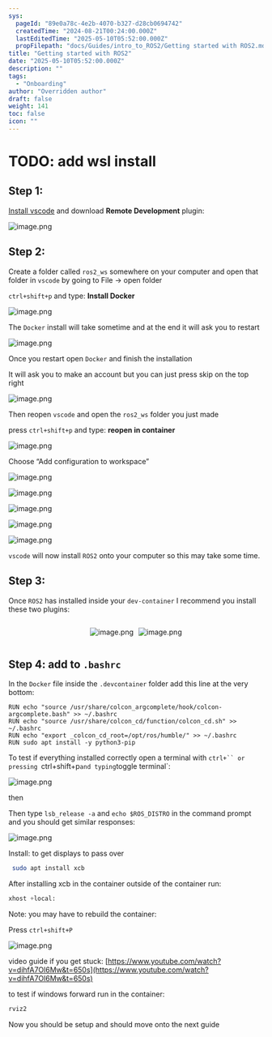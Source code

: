 ```yaml
---
sys:
  pageId: "89e0a78c-4e2b-4070-b327-d28cb0694742"
  createdTime: "2024-08-21T00:24:00.000Z"
  lastEditedTime: "2025-05-10T05:52:00.000Z"
  propFilepath: "docs/Guides/intro_to_ROS2/Getting started with ROS2.md"
title: "Getting started with ROS2"
date: "2025-05-10T05:52:00.000Z"
description: ""
tags:
  - "Onboarding"
author: "Overridden author"
draft: false
weight: 141
toc: false
icon: ""
---
```


# TODO: add wsl install

## Step 1:

[Install vscode](https://code.visualstudio.com/download) and download **Remote Development** plugin:

![image.png](https://prod-files-secure.s3.us-west-2.amazonaws.com/d518164a-d88e-44d1-a4ee-3adb3bd8bce0/efb52993-1881-4a40-b95e-6f020334f022/image.png?X-Amz-Algorithm=AWS4-HMAC-SHA256&X-Amz-Content-Sha256=UNSIGNED-PAYLOAD&X-Amz-Credential=ASIAZI2LB466YJFDZM5G%2F20250523%2Fus-west-2%2Fs3%2Faws4_request&X-Amz-Date=20250523T041202Z&X-Amz-Expires=3600&X-Amz-Security-Token=IQoJb3JpZ2luX2VjECwaCXVzLXdlc3QtMiJHMEUCIQCJE5lJGPn7VCkFOUuotJvnD%2BqoD91dbDGnEjzDbrjcVgIgL0ICvKt7OFtN0EPxWKUYL6CruySMwqpYYbFDUt1vBOsqiAQI5f%2F%2F%2F%2F%2F%2F%2F%2F%2F%2FARAAGgw2Mzc0MjMxODM4MDUiDPO%2F6Vzd7OIcEDX%2FlCrcA0AHg6MXI7kk4DfXi1g6RzIVZCYSSA7%2BcddvH0o0bVW1NafEVzKJCfAMsEBT5W1%2F00baxjD7M%2FqGCfFStJjFypPBkT313cxOd90IC785L%2BjSzPOVYVyRESgx3CGMDU841fOPEmg7M1azWIh4lmBN5ZI7S2B2vpcYC8owVzDZGop7UHra%2BBScPzVqI%2B0XHj6kctEhqjU1TRgPezljR6MWJAJFzjMHdZt3pZ1ImRtDFAiyKKJrgVZsJ8rdLzOoSjJhVRBpSPo7MUOfmOHUAJPr0G6EBrveQojqSkRaWG5Yi6yRlGHfOqpyo1cHUExc7LkvVTEl7GDwNaqxCGH1%2BQ%2F%2BSLw5GH49%2F%2FAbwEOccnZWM4MCcs1LCDoRfKeuZX%2FsoDemnHHpPpoVDhg2Z1Z4QmPCHDNBJ5iUBQ3bShHXBkvfHW55JCG5o53Xh8IpNkB%2BAHk3Mm4CjK1Iv1lv4%2BHWNE2j3B4VsfLWamK2GVQX8t%2BNGVh03No4E%2FIi%2BaCGmtf92fw2KBlC2yJojw9s19eAtVjBkfAicMLKFVRm%2B2V6UcxzUiqkIn00UNbYIapJ9%2F9R6mdwWlq5lamzAQ71qhR2GNiQmNWOy9f%2FheS6uEf592P%2F91LBha%2FskhP31uIsLlBMMKPfv8EGOqUBdc2PFPwxJxALOBAXVzlTuM8AFrBoLEOPBtZimWEagwHMsKHIoBVISrDTWBvlgK5QPx70V14PtWPuZnAwObIinLMCO%2BCw2xXn1vbqJu4R3i5y8SQglRmaCv1NPFcsSTgx%2FmhTfqMWlsUZgHTAvR9Pkz6egEg7IQulCHlwetNqJQ4I4Rp%2FYEtl%2BtRAla2%2FfYTkah5hf8lpbuLkEHiIfzE%2FosDnpRbQ&X-Amz-Signature=27a0df3292bd27ed0dcc8afa75386c1c9aea6f613dcf42967d760e6791444219&X-Amz-SignedHeaders=host&x-id=GetObject)

## Step 2:

Create a folder called `ros2_ws` somewhere on your computer and open that folder in `vscode` by going to File → open folder 

`ctrl+shift+p` and type: **Install Docker**

![image.png](https://prod-files-secure.s3.us-west-2.amazonaws.com/d518164a-d88e-44d1-a4ee-3adb3bd8bce0/2269dc0e-1cd5-47ff-bceb-c04ad9b2eab0/image.png?X-Amz-Algorithm=AWS4-HMAC-SHA256&X-Amz-Content-Sha256=UNSIGNED-PAYLOAD&X-Amz-Credential=ASIAZI2LB466YJFDZM5G%2F20250523%2Fus-west-2%2Fs3%2Faws4_request&X-Amz-Date=20250523T041202Z&X-Amz-Expires=3600&X-Amz-Security-Token=IQoJb3JpZ2luX2VjECwaCXVzLXdlc3QtMiJHMEUCIQCJE5lJGPn7VCkFOUuotJvnD%2BqoD91dbDGnEjzDbrjcVgIgL0ICvKt7OFtN0EPxWKUYL6CruySMwqpYYbFDUt1vBOsqiAQI5f%2F%2F%2F%2F%2F%2F%2F%2F%2F%2FARAAGgw2Mzc0MjMxODM4MDUiDPO%2F6Vzd7OIcEDX%2FlCrcA0AHg6MXI7kk4DfXi1g6RzIVZCYSSA7%2BcddvH0o0bVW1NafEVzKJCfAMsEBT5W1%2F00baxjD7M%2FqGCfFStJjFypPBkT313cxOd90IC785L%2BjSzPOVYVyRESgx3CGMDU841fOPEmg7M1azWIh4lmBN5ZI7S2B2vpcYC8owVzDZGop7UHra%2BBScPzVqI%2B0XHj6kctEhqjU1TRgPezljR6MWJAJFzjMHdZt3pZ1ImRtDFAiyKKJrgVZsJ8rdLzOoSjJhVRBpSPo7MUOfmOHUAJPr0G6EBrveQojqSkRaWG5Yi6yRlGHfOqpyo1cHUExc7LkvVTEl7GDwNaqxCGH1%2BQ%2F%2BSLw5GH49%2F%2FAbwEOccnZWM4MCcs1LCDoRfKeuZX%2FsoDemnHHpPpoVDhg2Z1Z4QmPCHDNBJ5iUBQ3bShHXBkvfHW55JCG5o53Xh8IpNkB%2BAHk3Mm4CjK1Iv1lv4%2BHWNE2j3B4VsfLWamK2GVQX8t%2BNGVh03No4E%2FIi%2BaCGmtf92fw2KBlC2yJojw9s19eAtVjBkfAicMLKFVRm%2B2V6UcxzUiqkIn00UNbYIapJ9%2F9R6mdwWlq5lamzAQ71qhR2GNiQmNWOy9f%2FheS6uEf592P%2F91LBha%2FskhP31uIsLlBMMKPfv8EGOqUBdc2PFPwxJxALOBAXVzlTuM8AFrBoLEOPBtZimWEagwHMsKHIoBVISrDTWBvlgK5QPx70V14PtWPuZnAwObIinLMCO%2BCw2xXn1vbqJu4R3i5y8SQglRmaCv1NPFcsSTgx%2FmhTfqMWlsUZgHTAvR9Pkz6egEg7IQulCHlwetNqJQ4I4Rp%2FYEtl%2BtRAla2%2FfYTkah5hf8lpbuLkEHiIfzE%2FosDnpRbQ&X-Amz-Signature=74f6f0ab0f94d5e7a2e4759d3991a99ab31f1bc1b9439736369a001c1de2881e&X-Amz-SignedHeaders=host&x-id=GetObject)

The `Docker` install will take sometime and at the end it will ask you to restart

![image.png](https://prod-files-secure.s3.us-west-2.amazonaws.com/d518164a-d88e-44d1-a4ee-3adb3bd8bce0/ed233f78-be33-4b1f-b89c-9c346c0e961e/image.png?X-Amz-Algorithm=AWS4-HMAC-SHA256&X-Amz-Content-Sha256=UNSIGNED-PAYLOAD&X-Amz-Credential=ASIAZI2LB466YJFDZM5G%2F20250523%2Fus-west-2%2Fs3%2Faws4_request&X-Amz-Date=20250523T041202Z&X-Amz-Expires=3600&X-Amz-Security-Token=IQoJb3JpZ2luX2VjECwaCXVzLXdlc3QtMiJHMEUCIQCJE5lJGPn7VCkFOUuotJvnD%2BqoD91dbDGnEjzDbrjcVgIgL0ICvKt7OFtN0EPxWKUYL6CruySMwqpYYbFDUt1vBOsqiAQI5f%2F%2F%2F%2F%2F%2F%2F%2F%2F%2FARAAGgw2Mzc0MjMxODM4MDUiDPO%2F6Vzd7OIcEDX%2FlCrcA0AHg6MXI7kk4DfXi1g6RzIVZCYSSA7%2BcddvH0o0bVW1NafEVzKJCfAMsEBT5W1%2F00baxjD7M%2FqGCfFStJjFypPBkT313cxOd90IC785L%2BjSzPOVYVyRESgx3CGMDU841fOPEmg7M1azWIh4lmBN5ZI7S2B2vpcYC8owVzDZGop7UHra%2BBScPzVqI%2B0XHj6kctEhqjU1TRgPezljR6MWJAJFzjMHdZt3pZ1ImRtDFAiyKKJrgVZsJ8rdLzOoSjJhVRBpSPo7MUOfmOHUAJPr0G6EBrveQojqSkRaWG5Yi6yRlGHfOqpyo1cHUExc7LkvVTEl7GDwNaqxCGH1%2BQ%2F%2BSLw5GH49%2F%2FAbwEOccnZWM4MCcs1LCDoRfKeuZX%2FsoDemnHHpPpoVDhg2Z1Z4QmPCHDNBJ5iUBQ3bShHXBkvfHW55JCG5o53Xh8IpNkB%2BAHk3Mm4CjK1Iv1lv4%2BHWNE2j3B4VsfLWamK2GVQX8t%2BNGVh03No4E%2FIi%2BaCGmtf92fw2KBlC2yJojw9s19eAtVjBkfAicMLKFVRm%2B2V6UcxzUiqkIn00UNbYIapJ9%2F9R6mdwWlq5lamzAQ71qhR2GNiQmNWOy9f%2FheS6uEf592P%2F91LBha%2FskhP31uIsLlBMMKPfv8EGOqUBdc2PFPwxJxALOBAXVzlTuM8AFrBoLEOPBtZimWEagwHMsKHIoBVISrDTWBvlgK5QPx70V14PtWPuZnAwObIinLMCO%2BCw2xXn1vbqJu4R3i5y8SQglRmaCv1NPFcsSTgx%2FmhTfqMWlsUZgHTAvR9Pkz6egEg7IQulCHlwetNqJQ4I4Rp%2FYEtl%2BtRAla2%2FfYTkah5hf8lpbuLkEHiIfzE%2FosDnpRbQ&X-Amz-Signature=b0e0d0feee912fef3d426c3f0544a79d2594e6c269df0441eb409c34e2c17880&X-Amz-SignedHeaders=host&x-id=GetObject)

Once you restart open `Docker` and finish the installation

It will ask you to make an account but you can just press skip on the top right

![image.png](https://prod-files-secure.s3.us-west-2.amazonaws.com/d518164a-d88e-44d1-a4ee-3adb3bd8bce0/21010ad9-1659-4fd9-9f59-9932a09b2a3d/image.png?X-Amz-Algorithm=AWS4-HMAC-SHA256&X-Amz-Content-Sha256=UNSIGNED-PAYLOAD&X-Amz-Credential=ASIAZI2LB466YJFDZM5G%2F20250523%2Fus-west-2%2Fs3%2Faws4_request&X-Amz-Date=20250523T041202Z&X-Amz-Expires=3600&X-Amz-Security-Token=IQoJb3JpZ2luX2VjECwaCXVzLXdlc3QtMiJHMEUCIQCJE5lJGPn7VCkFOUuotJvnD%2BqoD91dbDGnEjzDbrjcVgIgL0ICvKt7OFtN0EPxWKUYL6CruySMwqpYYbFDUt1vBOsqiAQI5f%2F%2F%2F%2F%2F%2F%2F%2F%2F%2FARAAGgw2Mzc0MjMxODM4MDUiDPO%2F6Vzd7OIcEDX%2FlCrcA0AHg6MXI7kk4DfXi1g6RzIVZCYSSA7%2BcddvH0o0bVW1NafEVzKJCfAMsEBT5W1%2F00baxjD7M%2FqGCfFStJjFypPBkT313cxOd90IC785L%2BjSzPOVYVyRESgx3CGMDU841fOPEmg7M1azWIh4lmBN5ZI7S2B2vpcYC8owVzDZGop7UHra%2BBScPzVqI%2B0XHj6kctEhqjU1TRgPezljR6MWJAJFzjMHdZt3pZ1ImRtDFAiyKKJrgVZsJ8rdLzOoSjJhVRBpSPo7MUOfmOHUAJPr0G6EBrveQojqSkRaWG5Yi6yRlGHfOqpyo1cHUExc7LkvVTEl7GDwNaqxCGH1%2BQ%2F%2BSLw5GH49%2F%2FAbwEOccnZWM4MCcs1LCDoRfKeuZX%2FsoDemnHHpPpoVDhg2Z1Z4QmPCHDNBJ5iUBQ3bShHXBkvfHW55JCG5o53Xh8IpNkB%2BAHk3Mm4CjK1Iv1lv4%2BHWNE2j3B4VsfLWamK2GVQX8t%2BNGVh03No4E%2FIi%2BaCGmtf92fw2KBlC2yJojw9s19eAtVjBkfAicMLKFVRm%2B2V6UcxzUiqkIn00UNbYIapJ9%2F9R6mdwWlq5lamzAQ71qhR2GNiQmNWOy9f%2FheS6uEf592P%2F91LBha%2FskhP31uIsLlBMMKPfv8EGOqUBdc2PFPwxJxALOBAXVzlTuM8AFrBoLEOPBtZimWEagwHMsKHIoBVISrDTWBvlgK5QPx70V14PtWPuZnAwObIinLMCO%2BCw2xXn1vbqJu4R3i5y8SQglRmaCv1NPFcsSTgx%2FmhTfqMWlsUZgHTAvR9Pkz6egEg7IQulCHlwetNqJQ4I4Rp%2FYEtl%2BtRAla2%2FfYTkah5hf8lpbuLkEHiIfzE%2FosDnpRbQ&X-Amz-Signature=ee4cc1305cd4f2cb728fdae7d3578350c53f6089d76551f7aa7d1e1b2a2dda6f&X-Amz-SignedHeaders=host&x-id=GetObject)

Then reopen `vscode` and open the `ros2_ws` folder you just made

press `ctrl+shift+p` and type: **reopen in container**

![image.png](https://prod-files-secure.s3.us-west-2.amazonaws.com/d518164a-d88e-44d1-a4ee-3adb3bd8bce0/4e93b8c2-41ad-488c-8095-c74205196118/image.png?X-Amz-Algorithm=AWS4-HMAC-SHA256&X-Amz-Content-Sha256=UNSIGNED-PAYLOAD&X-Amz-Credential=ASIAZI2LB466YJFDZM5G%2F20250523%2Fus-west-2%2Fs3%2Faws4_request&X-Amz-Date=20250523T041202Z&X-Amz-Expires=3600&X-Amz-Security-Token=IQoJb3JpZ2luX2VjECwaCXVzLXdlc3QtMiJHMEUCIQCJE5lJGPn7VCkFOUuotJvnD%2BqoD91dbDGnEjzDbrjcVgIgL0ICvKt7OFtN0EPxWKUYL6CruySMwqpYYbFDUt1vBOsqiAQI5f%2F%2F%2F%2F%2F%2F%2F%2F%2F%2FARAAGgw2Mzc0MjMxODM4MDUiDPO%2F6Vzd7OIcEDX%2FlCrcA0AHg6MXI7kk4DfXi1g6RzIVZCYSSA7%2BcddvH0o0bVW1NafEVzKJCfAMsEBT5W1%2F00baxjD7M%2FqGCfFStJjFypPBkT313cxOd90IC785L%2BjSzPOVYVyRESgx3CGMDU841fOPEmg7M1azWIh4lmBN5ZI7S2B2vpcYC8owVzDZGop7UHra%2BBScPzVqI%2B0XHj6kctEhqjU1TRgPezljR6MWJAJFzjMHdZt3pZ1ImRtDFAiyKKJrgVZsJ8rdLzOoSjJhVRBpSPo7MUOfmOHUAJPr0G6EBrveQojqSkRaWG5Yi6yRlGHfOqpyo1cHUExc7LkvVTEl7GDwNaqxCGH1%2BQ%2F%2BSLw5GH49%2F%2FAbwEOccnZWM4MCcs1LCDoRfKeuZX%2FsoDemnHHpPpoVDhg2Z1Z4QmPCHDNBJ5iUBQ3bShHXBkvfHW55JCG5o53Xh8IpNkB%2BAHk3Mm4CjK1Iv1lv4%2BHWNE2j3B4VsfLWamK2GVQX8t%2BNGVh03No4E%2FIi%2BaCGmtf92fw2KBlC2yJojw9s19eAtVjBkfAicMLKFVRm%2B2V6UcxzUiqkIn00UNbYIapJ9%2F9R6mdwWlq5lamzAQ71qhR2GNiQmNWOy9f%2FheS6uEf592P%2F91LBha%2FskhP31uIsLlBMMKPfv8EGOqUBdc2PFPwxJxALOBAXVzlTuM8AFrBoLEOPBtZimWEagwHMsKHIoBVISrDTWBvlgK5QPx70V14PtWPuZnAwObIinLMCO%2BCw2xXn1vbqJu4R3i5y8SQglRmaCv1NPFcsSTgx%2FmhTfqMWlsUZgHTAvR9Pkz6egEg7IQulCHlwetNqJQ4I4Rp%2FYEtl%2BtRAla2%2FfYTkah5hf8lpbuLkEHiIfzE%2FosDnpRbQ&X-Amz-Signature=10891c75667330f057085f4b117939d1c33a6af3e5b3bd4d72875e0e522103cf&X-Amz-SignedHeaders=host&x-id=GetObject)

Choose “Add configuration to workspace”

![image.png](https://prod-files-secure.s3.us-west-2.amazonaws.com/d518164a-d88e-44d1-a4ee-3adb3bd8bce0/9560b282-5060-4989-ba37-97e7b2c22476/image.png?X-Amz-Algorithm=AWS4-HMAC-SHA256&X-Amz-Content-Sha256=UNSIGNED-PAYLOAD&X-Amz-Credential=ASIAZI2LB466YJFDZM5G%2F20250523%2Fus-west-2%2Fs3%2Faws4_request&X-Amz-Date=20250523T041202Z&X-Amz-Expires=3600&X-Amz-Security-Token=IQoJb3JpZ2luX2VjECwaCXVzLXdlc3QtMiJHMEUCIQCJE5lJGPn7VCkFOUuotJvnD%2BqoD91dbDGnEjzDbrjcVgIgL0ICvKt7OFtN0EPxWKUYL6CruySMwqpYYbFDUt1vBOsqiAQI5f%2F%2F%2F%2F%2F%2F%2F%2F%2F%2FARAAGgw2Mzc0MjMxODM4MDUiDPO%2F6Vzd7OIcEDX%2FlCrcA0AHg6MXI7kk4DfXi1g6RzIVZCYSSA7%2BcddvH0o0bVW1NafEVzKJCfAMsEBT5W1%2F00baxjD7M%2FqGCfFStJjFypPBkT313cxOd90IC785L%2BjSzPOVYVyRESgx3CGMDU841fOPEmg7M1azWIh4lmBN5ZI7S2B2vpcYC8owVzDZGop7UHra%2BBScPzVqI%2B0XHj6kctEhqjU1TRgPezljR6MWJAJFzjMHdZt3pZ1ImRtDFAiyKKJrgVZsJ8rdLzOoSjJhVRBpSPo7MUOfmOHUAJPr0G6EBrveQojqSkRaWG5Yi6yRlGHfOqpyo1cHUExc7LkvVTEl7GDwNaqxCGH1%2BQ%2F%2BSLw5GH49%2F%2FAbwEOccnZWM4MCcs1LCDoRfKeuZX%2FsoDemnHHpPpoVDhg2Z1Z4QmPCHDNBJ5iUBQ3bShHXBkvfHW55JCG5o53Xh8IpNkB%2BAHk3Mm4CjK1Iv1lv4%2BHWNE2j3B4VsfLWamK2GVQX8t%2BNGVh03No4E%2FIi%2BaCGmtf92fw2KBlC2yJojw9s19eAtVjBkfAicMLKFVRm%2B2V6UcxzUiqkIn00UNbYIapJ9%2F9R6mdwWlq5lamzAQ71qhR2GNiQmNWOy9f%2FheS6uEf592P%2F91LBha%2FskhP31uIsLlBMMKPfv8EGOqUBdc2PFPwxJxALOBAXVzlTuM8AFrBoLEOPBtZimWEagwHMsKHIoBVISrDTWBvlgK5QPx70V14PtWPuZnAwObIinLMCO%2BCw2xXn1vbqJu4R3i5y8SQglRmaCv1NPFcsSTgx%2FmhTfqMWlsUZgHTAvR9Pkz6egEg7IQulCHlwetNqJQ4I4Rp%2FYEtl%2BtRAla2%2FfYTkah5hf8lpbuLkEHiIfzE%2FosDnpRbQ&X-Amz-Signature=16bbb9cc240a2df6610fbb81b851de827cd1351fbf15e479dd9a0d159360df01&X-Amz-SignedHeaders=host&x-id=GetObject)

![image.png](https://prod-files-secure.s3.us-west-2.amazonaws.com/d518164a-d88e-44d1-a4ee-3adb3bd8bce0/2ee63f81-886b-48e8-a553-dc6e5eac99e4/image.png?X-Amz-Algorithm=AWS4-HMAC-SHA256&X-Amz-Content-Sha256=UNSIGNED-PAYLOAD&X-Amz-Credential=ASIAZI2LB466YJFDZM5G%2F20250523%2Fus-west-2%2Fs3%2Faws4_request&X-Amz-Date=20250523T041202Z&X-Amz-Expires=3600&X-Amz-Security-Token=IQoJb3JpZ2luX2VjECwaCXVzLXdlc3QtMiJHMEUCIQCJE5lJGPn7VCkFOUuotJvnD%2BqoD91dbDGnEjzDbrjcVgIgL0ICvKt7OFtN0EPxWKUYL6CruySMwqpYYbFDUt1vBOsqiAQI5f%2F%2F%2F%2F%2F%2F%2F%2F%2F%2FARAAGgw2Mzc0MjMxODM4MDUiDPO%2F6Vzd7OIcEDX%2FlCrcA0AHg6MXI7kk4DfXi1g6RzIVZCYSSA7%2BcddvH0o0bVW1NafEVzKJCfAMsEBT5W1%2F00baxjD7M%2FqGCfFStJjFypPBkT313cxOd90IC785L%2BjSzPOVYVyRESgx3CGMDU841fOPEmg7M1azWIh4lmBN5ZI7S2B2vpcYC8owVzDZGop7UHra%2BBScPzVqI%2B0XHj6kctEhqjU1TRgPezljR6MWJAJFzjMHdZt3pZ1ImRtDFAiyKKJrgVZsJ8rdLzOoSjJhVRBpSPo7MUOfmOHUAJPr0G6EBrveQojqSkRaWG5Yi6yRlGHfOqpyo1cHUExc7LkvVTEl7GDwNaqxCGH1%2BQ%2F%2BSLw5GH49%2F%2FAbwEOccnZWM4MCcs1LCDoRfKeuZX%2FsoDemnHHpPpoVDhg2Z1Z4QmPCHDNBJ5iUBQ3bShHXBkvfHW55JCG5o53Xh8IpNkB%2BAHk3Mm4CjK1Iv1lv4%2BHWNE2j3B4VsfLWamK2GVQX8t%2BNGVh03No4E%2FIi%2BaCGmtf92fw2KBlC2yJojw9s19eAtVjBkfAicMLKFVRm%2B2V6UcxzUiqkIn00UNbYIapJ9%2F9R6mdwWlq5lamzAQ71qhR2GNiQmNWOy9f%2FheS6uEf592P%2F91LBha%2FskhP31uIsLlBMMKPfv8EGOqUBdc2PFPwxJxALOBAXVzlTuM8AFrBoLEOPBtZimWEagwHMsKHIoBVISrDTWBvlgK5QPx70V14PtWPuZnAwObIinLMCO%2BCw2xXn1vbqJu4R3i5y8SQglRmaCv1NPFcsSTgx%2FmhTfqMWlsUZgHTAvR9Pkz6egEg7IQulCHlwetNqJQ4I4Rp%2FYEtl%2BtRAla2%2FfYTkah5hf8lpbuLkEHiIfzE%2FosDnpRbQ&X-Amz-Signature=eae549aa45df48a89110c74a5646590b0877dbcbb0d0977f959b3c4185273d66&X-Amz-SignedHeaders=host&x-id=GetObject)

![image.png](https://prod-files-secure.s3.us-west-2.amazonaws.com/d518164a-d88e-44d1-a4ee-3adb3bd8bce0/ae1580b2-b048-407e-aed9-b584224a7a04/image.png?X-Amz-Algorithm=AWS4-HMAC-SHA256&X-Amz-Content-Sha256=UNSIGNED-PAYLOAD&X-Amz-Credential=ASIAZI2LB466YJFDZM5G%2F20250523%2Fus-west-2%2Fs3%2Faws4_request&X-Amz-Date=20250523T041202Z&X-Amz-Expires=3600&X-Amz-Security-Token=IQoJb3JpZ2luX2VjECwaCXVzLXdlc3QtMiJHMEUCIQCJE5lJGPn7VCkFOUuotJvnD%2BqoD91dbDGnEjzDbrjcVgIgL0ICvKt7OFtN0EPxWKUYL6CruySMwqpYYbFDUt1vBOsqiAQI5f%2F%2F%2F%2F%2F%2F%2F%2F%2F%2FARAAGgw2Mzc0MjMxODM4MDUiDPO%2F6Vzd7OIcEDX%2FlCrcA0AHg6MXI7kk4DfXi1g6RzIVZCYSSA7%2BcddvH0o0bVW1NafEVzKJCfAMsEBT5W1%2F00baxjD7M%2FqGCfFStJjFypPBkT313cxOd90IC785L%2BjSzPOVYVyRESgx3CGMDU841fOPEmg7M1azWIh4lmBN5ZI7S2B2vpcYC8owVzDZGop7UHra%2BBScPzVqI%2B0XHj6kctEhqjU1TRgPezljR6MWJAJFzjMHdZt3pZ1ImRtDFAiyKKJrgVZsJ8rdLzOoSjJhVRBpSPo7MUOfmOHUAJPr0G6EBrveQojqSkRaWG5Yi6yRlGHfOqpyo1cHUExc7LkvVTEl7GDwNaqxCGH1%2BQ%2F%2BSLw5GH49%2F%2FAbwEOccnZWM4MCcs1LCDoRfKeuZX%2FsoDemnHHpPpoVDhg2Z1Z4QmPCHDNBJ5iUBQ3bShHXBkvfHW55JCG5o53Xh8IpNkB%2BAHk3Mm4CjK1Iv1lv4%2BHWNE2j3B4VsfLWamK2GVQX8t%2BNGVh03No4E%2FIi%2BaCGmtf92fw2KBlC2yJojw9s19eAtVjBkfAicMLKFVRm%2B2V6UcxzUiqkIn00UNbYIapJ9%2F9R6mdwWlq5lamzAQ71qhR2GNiQmNWOy9f%2FheS6uEf592P%2F91LBha%2FskhP31uIsLlBMMKPfv8EGOqUBdc2PFPwxJxALOBAXVzlTuM8AFrBoLEOPBtZimWEagwHMsKHIoBVISrDTWBvlgK5QPx70V14PtWPuZnAwObIinLMCO%2BCw2xXn1vbqJu4R3i5y8SQglRmaCv1NPFcsSTgx%2FmhTfqMWlsUZgHTAvR9Pkz6egEg7IQulCHlwetNqJQ4I4Rp%2FYEtl%2BtRAla2%2FfYTkah5hf8lpbuLkEHiIfzE%2FosDnpRbQ&X-Amz-Signature=381a61109590a13c0cd9e3e2eb4e2dea0397220a102c657f23e704c0a36ef236&X-Amz-SignedHeaders=host&x-id=GetObject)

![image.png](https://prod-files-secure.s3.us-west-2.amazonaws.com/d518164a-d88e-44d1-a4ee-3adb3bd8bce0/53255b28-f75e-430f-b9e3-c0ac8577e42b/image.png?X-Amz-Algorithm=AWS4-HMAC-SHA256&X-Amz-Content-Sha256=UNSIGNED-PAYLOAD&X-Amz-Credential=ASIAZI2LB466YJFDZM5G%2F20250523%2Fus-west-2%2Fs3%2Faws4_request&X-Amz-Date=20250523T041202Z&X-Amz-Expires=3600&X-Amz-Security-Token=IQoJb3JpZ2luX2VjECwaCXVzLXdlc3QtMiJHMEUCIQCJE5lJGPn7VCkFOUuotJvnD%2BqoD91dbDGnEjzDbrjcVgIgL0ICvKt7OFtN0EPxWKUYL6CruySMwqpYYbFDUt1vBOsqiAQI5f%2F%2F%2F%2F%2F%2F%2F%2F%2F%2FARAAGgw2Mzc0MjMxODM4MDUiDPO%2F6Vzd7OIcEDX%2FlCrcA0AHg6MXI7kk4DfXi1g6RzIVZCYSSA7%2BcddvH0o0bVW1NafEVzKJCfAMsEBT5W1%2F00baxjD7M%2FqGCfFStJjFypPBkT313cxOd90IC785L%2BjSzPOVYVyRESgx3CGMDU841fOPEmg7M1azWIh4lmBN5ZI7S2B2vpcYC8owVzDZGop7UHra%2BBScPzVqI%2B0XHj6kctEhqjU1TRgPezljR6MWJAJFzjMHdZt3pZ1ImRtDFAiyKKJrgVZsJ8rdLzOoSjJhVRBpSPo7MUOfmOHUAJPr0G6EBrveQojqSkRaWG5Yi6yRlGHfOqpyo1cHUExc7LkvVTEl7GDwNaqxCGH1%2BQ%2F%2BSLw5GH49%2F%2FAbwEOccnZWM4MCcs1LCDoRfKeuZX%2FsoDemnHHpPpoVDhg2Z1Z4QmPCHDNBJ5iUBQ3bShHXBkvfHW55JCG5o53Xh8IpNkB%2BAHk3Mm4CjK1Iv1lv4%2BHWNE2j3B4VsfLWamK2GVQX8t%2BNGVh03No4E%2FIi%2BaCGmtf92fw2KBlC2yJojw9s19eAtVjBkfAicMLKFVRm%2B2V6UcxzUiqkIn00UNbYIapJ9%2F9R6mdwWlq5lamzAQ71qhR2GNiQmNWOy9f%2FheS6uEf592P%2F91LBha%2FskhP31uIsLlBMMKPfv8EGOqUBdc2PFPwxJxALOBAXVzlTuM8AFrBoLEOPBtZimWEagwHMsKHIoBVISrDTWBvlgK5QPx70V14PtWPuZnAwObIinLMCO%2BCw2xXn1vbqJu4R3i5y8SQglRmaCv1NPFcsSTgx%2FmhTfqMWlsUZgHTAvR9Pkz6egEg7IQulCHlwetNqJQ4I4Rp%2FYEtl%2BtRAla2%2FfYTkah5hf8lpbuLkEHiIfzE%2FosDnpRbQ&X-Amz-Signature=4066cbeffeb7a364cbaebb283a938b84f4d3741d50194774d5cf4e2dd2a88097&X-Amz-SignedHeaders=host&x-id=GetObject)

![image.png](https://prod-files-secure.s3.us-west-2.amazonaws.com/d518164a-d88e-44d1-a4ee-3adb3bd8bce0/7c562767-5af9-4ffb-97d1-327bcdf4ee00/image.png?X-Amz-Algorithm=AWS4-HMAC-SHA256&X-Amz-Content-Sha256=UNSIGNED-PAYLOAD&X-Amz-Credential=ASIAZI2LB466YJFDZM5G%2F20250523%2Fus-west-2%2Fs3%2Faws4_request&X-Amz-Date=20250523T041202Z&X-Amz-Expires=3600&X-Amz-Security-Token=IQoJb3JpZ2luX2VjECwaCXVzLXdlc3QtMiJHMEUCIQCJE5lJGPn7VCkFOUuotJvnD%2BqoD91dbDGnEjzDbrjcVgIgL0ICvKt7OFtN0EPxWKUYL6CruySMwqpYYbFDUt1vBOsqiAQI5f%2F%2F%2F%2F%2F%2F%2F%2F%2F%2FARAAGgw2Mzc0MjMxODM4MDUiDPO%2F6Vzd7OIcEDX%2FlCrcA0AHg6MXI7kk4DfXi1g6RzIVZCYSSA7%2BcddvH0o0bVW1NafEVzKJCfAMsEBT5W1%2F00baxjD7M%2FqGCfFStJjFypPBkT313cxOd90IC785L%2BjSzPOVYVyRESgx3CGMDU841fOPEmg7M1azWIh4lmBN5ZI7S2B2vpcYC8owVzDZGop7UHra%2BBScPzVqI%2B0XHj6kctEhqjU1TRgPezljR6MWJAJFzjMHdZt3pZ1ImRtDFAiyKKJrgVZsJ8rdLzOoSjJhVRBpSPo7MUOfmOHUAJPr0G6EBrveQojqSkRaWG5Yi6yRlGHfOqpyo1cHUExc7LkvVTEl7GDwNaqxCGH1%2BQ%2F%2BSLw5GH49%2F%2FAbwEOccnZWM4MCcs1LCDoRfKeuZX%2FsoDemnHHpPpoVDhg2Z1Z4QmPCHDNBJ5iUBQ3bShHXBkvfHW55JCG5o53Xh8IpNkB%2BAHk3Mm4CjK1Iv1lv4%2BHWNE2j3B4VsfLWamK2GVQX8t%2BNGVh03No4E%2FIi%2BaCGmtf92fw2KBlC2yJojw9s19eAtVjBkfAicMLKFVRm%2B2V6UcxzUiqkIn00UNbYIapJ9%2F9R6mdwWlq5lamzAQ71qhR2GNiQmNWOy9f%2FheS6uEf592P%2F91LBha%2FskhP31uIsLlBMMKPfv8EGOqUBdc2PFPwxJxALOBAXVzlTuM8AFrBoLEOPBtZimWEagwHMsKHIoBVISrDTWBvlgK5QPx70V14PtWPuZnAwObIinLMCO%2BCw2xXn1vbqJu4R3i5y8SQglRmaCv1NPFcsSTgx%2FmhTfqMWlsUZgHTAvR9Pkz6egEg7IQulCHlwetNqJQ4I4Rp%2FYEtl%2BtRAla2%2FfYTkah5hf8lpbuLkEHiIfzE%2FosDnpRbQ&X-Amz-Signature=ef696cd0b6a33381fa1dbe804c44095799a8bcf3c44ad158722ab082f86f0fb7&X-Amz-SignedHeaders=host&x-id=GetObject)

`vscode` will now install `ROS2` onto your computer so this may take some time.

## Step 3:

Once `ROS2` has installed inside your `dev-container` I recommend you install these two plugins:

<div style="display: flex;flex-direction: row; column-gap:10px; max-width: 630px;justify-content: center;">
<div>

![image.png](https://prod-files-secure.s3.us-west-2.amazonaws.com/d518164a-d88e-44d1-a4ee-3adb3bd8bce0/3fc3d550-5a54-4ba1-ba6b-faa01cdb7369/image.png?X-Amz-Algorithm=AWS4-HMAC-SHA256&X-Amz-Content-Sha256=UNSIGNED-PAYLOAD&X-Amz-Credential=ASIAZI2LB4667UER75FX%2F20250523%2Fus-west-2%2Fs3%2Faws4_request&X-Amz-Date=20250523T041206Z&X-Amz-Expires=3600&X-Amz-Security-Token=IQoJb3JpZ2luX2VjECsaCXVzLXdlc3QtMiJHMEUCIB8qY74vI0Q5HjbU%2FtJ9frKyoFaGUB2vBVuaHPNY4KODAiEAvdd6yrnemFraCb9ZPv1e%2Bb4u8oyu%2BfXjuYlBj4Uf3kcqiAQI5P%2F%2F%2F%2F%2F%2F%2F%2F%2F%2FARAAGgw2Mzc0MjMxODM4MDUiDPeEY6Tp6uj9tN3wSircA7yvofCWNN7Vo3N2CDEv7pSiPEm7E8u8O76LpdN1dYoqDkgB14N2E5ymnel67OnvLFtPXSCsjsBXINSCoMoFhBg%2BzmetDOxgADKQC82KCm%2FgxG6dKkoTVMea607puP6XwPcYegSrIRpKEBfoCaPOaZXnB1tgWndWHlO3ZjZqFiSV6MjpqlXJTyxCvA7DPOqnxQkDoeL2gkUN92xPvOXRtiAmzglRNImdtUCyvkB4Irl%2Ff3pYW3Q%2BFeO9VpJN3%2FSTLUVWXJ2yUhTTUZYo4%2FqElvkjqm%2BNdSgNld5ID2zfMCq9wztO41GboCEvt1i5rq414hliL0i1xFDLh2QyuyKyQXfHDWtI%2BUSzPaV9V5qVa1CLOH4TrHy1ZXHODWrR5WEm5ukWeTUozhV%2Fj57ewSxdjsRjFGTvVKIjiI%2FD6o2MHGiIHuVpgE6vz7GoQqWL59Hp5QJ691Xmjo9mewzO%2FL1s4r7nqdrs26kDZuhF8FT3E8vgEUAz8IVFZ8E0%2F%2BsTVn4na3SAKuhA4LO0MFyRwj8bOnJCg2vr%2Fm0%2FnUvYrBZ8dhNxi4fyQYV2OzkgCV%2B3z6WHNb7J583KA0Cmp2Q0wJKiDQ7nZfzSZE4LrmZoao7KLL54Tga0EO0CS1sbvf9JMMLCv8EGOqUBYbAlaf9A5XtBK76fv3KwWOGtYg8rTfHYfV4evHydFAbWpmWEYu%2FpWdwLQ6X%2FMfof8mTN2NG2DhSYxJrAT%2B6qIFMGkLhbrnfihQCcGUkKkUzT60sL162JbpJGXIXxMekJS%2Bgou4vAu4HeERRvrkDmV5bX5WP3gjhfR8w7dQefdijon56UK1abMCoFOhOi02MG30Ue7siMxQAmqa5FEX5L68N0VoOi&X-Amz-Signature=ba44ede676b5979e34cfa994e3415c04d8be5326ee0945f4999c1997e3934283&X-Amz-SignedHeaders=host&x-id=GetObject)

</div>
<div>

![image.png](https://prod-files-secure.s3.us-west-2.amazonaws.com/d518164a-d88e-44d1-a4ee-3adb3bd8bce0/d994cc66-13c2-4093-a5a3-f84cf4601a82/image.png?X-Amz-Algorithm=AWS4-HMAC-SHA256&X-Amz-Content-Sha256=UNSIGNED-PAYLOAD&X-Amz-Credential=ASIAZI2LB466UOM5MBFY%2F20250523%2Fus-west-2%2Fs3%2Faws4_request&X-Amz-Date=20250523T041206Z&X-Amz-Expires=3600&X-Amz-Security-Token=IQoJb3JpZ2luX2VjECsaCXVzLXdlc3QtMiJGMEQCIEhnczmPfQkodIXwmBF9NmQgEHqzEvrpCTwvuIPKclY9AiBKEQmo5SzY3iF2OpmnIePx9GCjnatqB2JP9xha75KMPiqIBAjk%2F%2F%2F%2F%2F%2F%2F%2F%2F%2F8BEAAaDDYzNzQyMzE4MzgwNSIMHOpcLv7i5BdrPg6UKtwD7nmU%2B5wOrk36%2BNkwIUDEMNe2hko0TzBqA0MuUcgrJHAjhqKD9TufiKevuLJKT%2FWlMZQJ5RAl93MW94g%2FT8lBKub50YFlcEUeWXbxJadOAE71tG5ahcWLHqu%2BLs97Q7ZykAKseL9%2FtXbJ9hlAVeSEpMQZ9slSdC3s7P4yiKT3R97G7Wird8psYwjtCCJu6lJ6mZ9oRjpJcQA3v6Mwg0Daw7WMuIXTAcdOr49KwkM4j%2Fzb0IrhLZPLKu3Dbq3wHo5bTY1YcxcoQHUtbCSLAeOHnob%2Fvz6%2FTFcQEwB%2Btsfd1HmHA%2FH6mmFXw7t8srWmPUByd%2Flia%2Bou4Nl1N9gvp2HBvbypFQqCmisQ81JaCCC%2B8qNTlXfh1%2BM0PO4mVltv2AzFzeOrmSYZnd4NjCRQVNfFO7%2Fve8JY6NdXa%2FZVtT7yEQCyZB25yGDksIwjddAajaF4ZgbXjv%2BeKW9sYbyBA6mFEHvkLi2mAsXNaDIuy1OT6jb8O3TXbMYhUsm0U59ojDtv8PqRWUPQBqYImvh47R4YOL%2F9GVoQ0aTP%2FX%2FIdsWizavNPHUf%2FPPIyc6YW06bhJJkB1wR465TKd1h7VjQaT5VICDYF%2BoYMea5GdUj3%2F0bezFtdPrltiypMO3dt0ow1MK%2FwQY6pgH5806rYAs3rof41%2FQxtKxs4fLO0odUnNKLPJbJXS35VItCRxeLntpiPtFdIdD%2BOD7xDVi7zlmNGmdkpLn%2BHblVj5k1C21fmTZYTlV7pHqlRsL8QE71Ug0yLvUZjtagVDmzVd9EhpWuRez8TZWN3YY%2BxJoXHG7zQINnQCr5ptQ4Eo39vt%2FTcYBelM%2BPblxca1%2FyY9G1JKQoi72Ms1vWV4NmNbkQX0c8&X-Amz-Signature=b78f9a98beddf5bd4c1b495e84360868f9becd8efcb38514ed2a95669afc843e&X-Amz-SignedHeaders=host&x-id=GetObject)

</div>
</div>

## Step 4: add to `.bashrc`

In the `Docker` file inside the `.devcontainer` folder add this line at the very bottom: 

```docker
RUN echo "source /usr/share/colcon_argcomplete/hook/colcon-argcomplete.bash" >> ~/.bashrc
RUN echo "source /usr/share/colcon_cd/function/colcon_cd.sh" >> ~/.bashrc
RUN echo "export _colcon_cd_root=/opt/ros/humble/" >> ~/.bashrc
RUN sudo apt install -y python3-pip 
```

To test if everything installed correctly open a terminal with `ctrl+`` or pressing `ctrl+shift+p` and typing `toggle terminal`:

![image.png](https://prod-files-secure.s3.us-west-2.amazonaws.com/d518164a-d88e-44d1-a4ee-3adb3bd8bce0/6a4943d8-b04e-4c02-9a58-775f3384d1a5/image.png?X-Amz-Algorithm=AWS4-HMAC-SHA256&X-Amz-Content-Sha256=UNSIGNED-PAYLOAD&X-Amz-Credential=ASIAZI2LB466YJFDZM5G%2F20250523%2Fus-west-2%2Fs3%2Faws4_request&X-Amz-Date=20250523T041202Z&X-Amz-Expires=3600&X-Amz-Security-Token=IQoJb3JpZ2luX2VjECwaCXVzLXdlc3QtMiJHMEUCIQCJE5lJGPn7VCkFOUuotJvnD%2BqoD91dbDGnEjzDbrjcVgIgL0ICvKt7OFtN0EPxWKUYL6CruySMwqpYYbFDUt1vBOsqiAQI5f%2F%2F%2F%2F%2F%2F%2F%2F%2F%2FARAAGgw2Mzc0MjMxODM4MDUiDPO%2F6Vzd7OIcEDX%2FlCrcA0AHg6MXI7kk4DfXi1g6RzIVZCYSSA7%2BcddvH0o0bVW1NafEVzKJCfAMsEBT5W1%2F00baxjD7M%2FqGCfFStJjFypPBkT313cxOd90IC785L%2BjSzPOVYVyRESgx3CGMDU841fOPEmg7M1azWIh4lmBN5ZI7S2B2vpcYC8owVzDZGop7UHra%2BBScPzVqI%2B0XHj6kctEhqjU1TRgPezljR6MWJAJFzjMHdZt3pZ1ImRtDFAiyKKJrgVZsJ8rdLzOoSjJhVRBpSPo7MUOfmOHUAJPr0G6EBrveQojqSkRaWG5Yi6yRlGHfOqpyo1cHUExc7LkvVTEl7GDwNaqxCGH1%2BQ%2F%2BSLw5GH49%2F%2FAbwEOccnZWM4MCcs1LCDoRfKeuZX%2FsoDemnHHpPpoVDhg2Z1Z4QmPCHDNBJ5iUBQ3bShHXBkvfHW55JCG5o53Xh8IpNkB%2BAHk3Mm4CjK1Iv1lv4%2BHWNE2j3B4VsfLWamK2GVQX8t%2BNGVh03No4E%2FIi%2BaCGmtf92fw2KBlC2yJojw9s19eAtVjBkfAicMLKFVRm%2B2V6UcxzUiqkIn00UNbYIapJ9%2F9R6mdwWlq5lamzAQ71qhR2GNiQmNWOy9f%2FheS6uEf592P%2F91LBha%2FskhP31uIsLlBMMKPfv8EGOqUBdc2PFPwxJxALOBAXVzlTuM8AFrBoLEOPBtZimWEagwHMsKHIoBVISrDTWBvlgK5QPx70V14PtWPuZnAwObIinLMCO%2BCw2xXn1vbqJu4R3i5y8SQglRmaCv1NPFcsSTgx%2FmhTfqMWlsUZgHTAvR9Pkz6egEg7IQulCHlwetNqJQ4I4Rp%2FYEtl%2BtRAla2%2FfYTkah5hf8lpbuLkEHiIfzE%2FosDnpRbQ&X-Amz-Signature=3b6a2bab762e845a10b77d956a2e29ae27750c9b1a87278dfcac1f35339b93e0&X-Amz-SignedHeaders=host&x-id=GetObject)

then 

Then type `lsb_release -a` and `echo $ROS_DISTRO` in the command prompt and you should get similar responses:

![image.png](https://prod-files-secure.s3.us-west-2.amazonaws.com/d518164a-d88e-44d1-a4ee-3adb3bd8bce0/3e635dec-a805-4e85-8b9e-d000e5b71a4e/image.png?X-Amz-Algorithm=AWS4-HMAC-SHA256&X-Amz-Content-Sha256=UNSIGNED-PAYLOAD&X-Amz-Credential=ASIAZI2LB466YJFDZM5G%2F20250523%2Fus-west-2%2Fs3%2Faws4_request&X-Amz-Date=20250523T041202Z&X-Amz-Expires=3600&X-Amz-Security-Token=IQoJb3JpZ2luX2VjECwaCXVzLXdlc3QtMiJHMEUCIQCJE5lJGPn7VCkFOUuotJvnD%2BqoD91dbDGnEjzDbrjcVgIgL0ICvKt7OFtN0EPxWKUYL6CruySMwqpYYbFDUt1vBOsqiAQI5f%2F%2F%2F%2F%2F%2F%2F%2F%2F%2FARAAGgw2Mzc0MjMxODM4MDUiDPO%2F6Vzd7OIcEDX%2FlCrcA0AHg6MXI7kk4DfXi1g6RzIVZCYSSA7%2BcddvH0o0bVW1NafEVzKJCfAMsEBT5W1%2F00baxjD7M%2FqGCfFStJjFypPBkT313cxOd90IC785L%2BjSzPOVYVyRESgx3CGMDU841fOPEmg7M1azWIh4lmBN5ZI7S2B2vpcYC8owVzDZGop7UHra%2BBScPzVqI%2B0XHj6kctEhqjU1TRgPezljR6MWJAJFzjMHdZt3pZ1ImRtDFAiyKKJrgVZsJ8rdLzOoSjJhVRBpSPo7MUOfmOHUAJPr0G6EBrveQojqSkRaWG5Yi6yRlGHfOqpyo1cHUExc7LkvVTEl7GDwNaqxCGH1%2BQ%2F%2BSLw5GH49%2F%2FAbwEOccnZWM4MCcs1LCDoRfKeuZX%2FsoDemnHHpPpoVDhg2Z1Z4QmPCHDNBJ5iUBQ3bShHXBkvfHW55JCG5o53Xh8IpNkB%2BAHk3Mm4CjK1Iv1lv4%2BHWNE2j3B4VsfLWamK2GVQX8t%2BNGVh03No4E%2FIi%2BaCGmtf92fw2KBlC2yJojw9s19eAtVjBkfAicMLKFVRm%2B2V6UcxzUiqkIn00UNbYIapJ9%2F9R6mdwWlq5lamzAQ71qhR2GNiQmNWOy9f%2FheS6uEf592P%2F91LBha%2FskhP31uIsLlBMMKPfv8EGOqUBdc2PFPwxJxALOBAXVzlTuM8AFrBoLEOPBtZimWEagwHMsKHIoBVISrDTWBvlgK5QPx70V14PtWPuZnAwObIinLMCO%2BCw2xXn1vbqJu4R3i5y8SQglRmaCv1NPFcsSTgx%2FmhTfqMWlsUZgHTAvR9Pkz6egEg7IQulCHlwetNqJQ4I4Rp%2FYEtl%2BtRAla2%2FfYTkah5hf8lpbuLkEHiIfzE%2FosDnpRbQ&X-Amz-Signature=c13e669d5c7e2cc6828d39d93cc46f5c779199d01d7b3d5ffd0fc6e119ff6344&X-Amz-SignedHeaders=host&x-id=GetObject)

Install:  to get displays to pass over

```bash
 sudo apt install xcb
```

After installing xcb in the container outside of the container run:

```python
xhost +local:
```

Note: you may have to rebuild the container:

Press `ctrl+shift+P`

![image.png](https://prod-files-secure.s3.us-west-2.amazonaws.com/d518164a-d88e-44d1-a4ee-3adb3bd8bce0/6c2be660-2618-4c38-9c26-53554f7a0b7b/image.png?X-Amz-Algorithm=AWS4-HMAC-SHA256&X-Amz-Content-Sha256=UNSIGNED-PAYLOAD&X-Amz-Credential=ASIAZI2LB466YJFDZM5G%2F20250523%2Fus-west-2%2Fs3%2Faws4_request&X-Amz-Date=20250523T041202Z&X-Amz-Expires=3600&X-Amz-Security-Token=IQoJb3JpZ2luX2VjECwaCXVzLXdlc3QtMiJHMEUCIQCJE5lJGPn7VCkFOUuotJvnD%2BqoD91dbDGnEjzDbrjcVgIgL0ICvKt7OFtN0EPxWKUYL6CruySMwqpYYbFDUt1vBOsqiAQI5f%2F%2F%2F%2F%2F%2F%2F%2F%2F%2FARAAGgw2Mzc0MjMxODM4MDUiDPO%2F6Vzd7OIcEDX%2FlCrcA0AHg6MXI7kk4DfXi1g6RzIVZCYSSA7%2BcddvH0o0bVW1NafEVzKJCfAMsEBT5W1%2F00baxjD7M%2FqGCfFStJjFypPBkT313cxOd90IC785L%2BjSzPOVYVyRESgx3CGMDU841fOPEmg7M1azWIh4lmBN5ZI7S2B2vpcYC8owVzDZGop7UHra%2BBScPzVqI%2B0XHj6kctEhqjU1TRgPezljR6MWJAJFzjMHdZt3pZ1ImRtDFAiyKKJrgVZsJ8rdLzOoSjJhVRBpSPo7MUOfmOHUAJPr0G6EBrveQojqSkRaWG5Yi6yRlGHfOqpyo1cHUExc7LkvVTEl7GDwNaqxCGH1%2BQ%2F%2BSLw5GH49%2F%2FAbwEOccnZWM4MCcs1LCDoRfKeuZX%2FsoDemnHHpPpoVDhg2Z1Z4QmPCHDNBJ5iUBQ3bShHXBkvfHW55JCG5o53Xh8IpNkB%2BAHk3Mm4CjK1Iv1lv4%2BHWNE2j3B4VsfLWamK2GVQX8t%2BNGVh03No4E%2FIi%2BaCGmtf92fw2KBlC2yJojw9s19eAtVjBkfAicMLKFVRm%2B2V6UcxzUiqkIn00UNbYIapJ9%2F9R6mdwWlq5lamzAQ71qhR2GNiQmNWOy9f%2FheS6uEf592P%2F91LBha%2FskhP31uIsLlBMMKPfv8EGOqUBdc2PFPwxJxALOBAXVzlTuM8AFrBoLEOPBtZimWEagwHMsKHIoBVISrDTWBvlgK5QPx70V14PtWPuZnAwObIinLMCO%2BCw2xXn1vbqJu4R3i5y8SQglRmaCv1NPFcsSTgx%2FmhTfqMWlsUZgHTAvR9Pkz6egEg7IQulCHlwetNqJQ4I4Rp%2FYEtl%2BtRAla2%2FfYTkah5hf8lpbuLkEHiIfzE%2FosDnpRbQ&X-Amz-Signature=af465f0f3ac8ade80aeb49d18e9c87913832e0576b59ecb21e2a9f80e4081b1e&X-Amz-SignedHeaders=host&x-id=GetObject)

video guide if you get stuck: [https://www.youtube.com/watch?v=dihfA7Ol6Mw&t=650s](https://www.youtube.com/watch?v=dihfA7Ol6Mw&t=650s)

to test if windows forward run in the container:

```bash
rviz2
```

Now you should be setup and should move onto the next guide 
